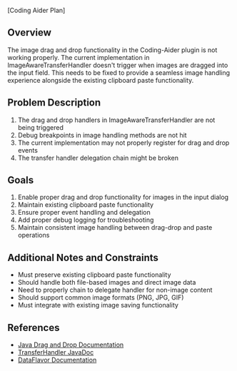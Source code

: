 [Coding Aider Plan]

## Overview
The image drag and drop functionality in the Coding-Aider plugin is not working properly. The current implementation in ImageAwareTransferHandler doesn't trigger when images are dragged into the input field. This needs to be fixed to provide a seamless image handling experience alongside the existing clipboard paste functionality.

## Problem Description
1. The drag and drop handlers in ImageAwareTransferHandler are not being triggered
2. Debug breakpoints in image handling methods are not hit
3. The current implementation may not properly register for drag and drop events
4. The transfer handler delegation chain might be broken

## Goals
1. Enable proper drag and drop functionality for images in the input dialog
2. Maintain existing clipboard paste functionality
3. Ensure proper event handling and delegation
4. Add proper debug logging for troubleshooting
5. Maintain consistent image handling between drag-drop and paste operations

## Additional Notes and Constraints
- Must preserve existing clipboard paste functionality
- Should handle both file-based images and direct image data
- Need to properly chain to delegate handler for non-image content
- Should support common image formats (PNG, JPG, GIF)
- Must integrate with existing image saving functionality

## References
- [Java Drag and Drop Documentation](https://docs.oracle.com/javase/tutorial/uiswing/dnd/index.html)
- [TransferHandler JavaDoc](https://docs.oracle.com/javase/8/docs/api/javax/swing/TransferHandler.html)
- [DataFlavor Documentation](https://docs.oracle.com/javase/8/docs/api/java/awt/datatransfer/DataFlavor.html)
